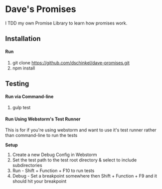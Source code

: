 # Dave's Promises
I TDD my own Promise Library to learn how promises work.

## Installation
#### Run

1. git clone https://github.com/dschinkel/dave-promises.git
2. npm install

## Testing

#### Run via Command-line

1. gulp test
               
#### Run Using Webstorm's Test Runner

This is for if you're using webstorm and want to use it's test runner rather than command-line to run the tests

**Setup**

1. Create a new Debug Config in Webstorm
2. Set the test path to the test root directory & select to include subdirectories
3. Run - Shift + Function + F10 to run tests
4. Debug - Set a breakpoint somewhere then Shift + Function + F9 and it should hit your breakpoint